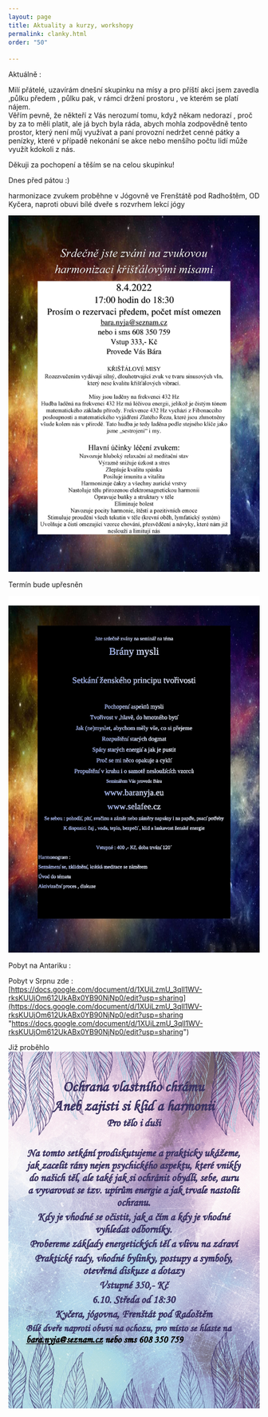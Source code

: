 ```yaml
---
layout: page
title: Aktuality a kurzy, workshopy
permalink: clanky.html
order: "50"

---
```

Aktuálně :

Milí přátelé, uzavírám dnešní skupinku na mísy a pro příští akci jsem zavedla ,půlku předem , půlku pak, v rámci držení prostoru , ve kterém se platí nájem.   
Věřím pevně, že někteří z Vás nerozumí tomu, když někam nedorazí , proč by za to měli platit, ale já bych byla ráda, abych mohla zodpovědně tento prostor, který není můj využívat a paní provozní nedržet cenné pátky a penízky, které v případě nekonání se akce nebo menšího počtu lidí může využít kdokoli z nás.  
  
Děkuji za pochopení a těším se na celou skupinku!  
  
Dnes před pátou :)

harmonizace zvukem proběhne v Jógovně ve Frenštátě pod Radhoštěm, OD Kyčera, naproti obuvi bílé dveře s rozvrhem lekcí jógy

![](/uploads/srdecne-jste-zvani-na-zvukovou-harmonizaci-kristalovymi-misami-novy-term_1.jpg)

Termín bude upřesněn

![](/uploads/page0001.jpg)

Pobyt na Antariku :

Pobyt v Srpnu zde : [https://docs.google.com/document/d/1XUiLzmU_3qll1WV-rksKUUjOm612UkABx0YB90NjNp0/edit?usp=sharing](https://docs.google.com/document/d/1XUiLzmU_3qll1WV-rksKUUjOm612UkABx0YB90NjNp0/edit?usp=sharing "https://docs.google.com/document/d/1XUiLzmU_3qll1WV-rksKUUjOm612UkABx0YB90NjNp0/edit?usp=sharing")

Již proběhlo  
![](/uploads/ochrana-vlastniho-chramu-page0001-1.jpg)